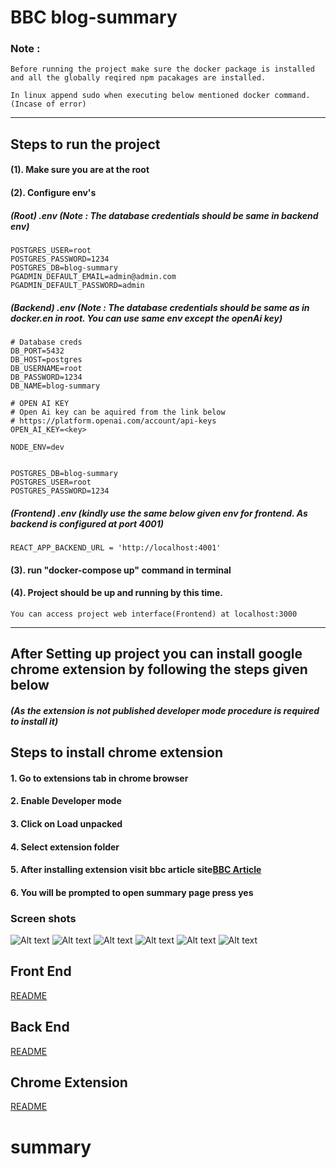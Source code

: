 # BBC blog-summary

### Note :

```
Before running the project make sure the docker package is installed and all the globally reqired npm pacakages are installed.

In linux append sudo when executing below mentioned docker command.(Incase of error)
```

---

## Steps to run the project

#### (1). Make sure you are at the root

#### (2). Configure env's

##### (Root) .env (Note : The database credentials should be same in backend env)

```
POSTGRES_USER=root
POSTGRES_PASSWORD=1234
POSTGRES_DB=blog-summary
PGADMIN_DEFAULT_EMAIL=admin@admin.com
PGADMIN_DEFAULT_PASSWORD=admin
```

##### (Backend) .env (Note : The database credentials should be same as in docker.en in root. You can use same env except the openAi key)

```
# Database creds
DB_PORT=5432
DB_HOST=postgres
DB_USERNAME=root
DB_PASSWORD=1234
DB_NAME=blog-summary

# OPEN AI KEY
# Open Ai key can be aquired from the link below
# https://platform.openai.com/account/api-keys
OPEN_AI_KEY=<key>

NODE_ENV=dev


POSTGRES_DB=blog-summary
POSTGRES_USER=root
POSTGRES_PASSWORD=1234
```

##### (Frontend) .env (kindly use the same below given env for frontend. As backend is configured at port 4001)

```
REACT_APP_BACKEND_URL = 'http://localhost:4001'
```

#### (3). run "docker-compose up" command in terminal

#### (4). Project should be up and running by this time.

```
You can access project web interface(Frontend) at localhost:3000
```

---

## After Setting up project you can install google chrome extension by following the steps given below

##### (As the extension is not published developer mode procedure is required to install it)

## Steps to install chrome extension

#### 1. Go to extensions tab in chrome browser

#### 2. Enable Developer mode

#### 3. Click on Load unpacked

#### 4. Select extension folder

#### 5. After installing extension visit bbc article site[BBC Article](https://www.bbc.com/news/world-europe-65606385)

#### 6. You will be prompted to open summary page press yes

### Screen shots

<img title="a title" alt="Alt text" src="./ss/1.png">

<img title="a title" alt="Alt text" src="./ss/2.png">

<img title="a title" alt="Alt text" src="./ss/3.png">

<img title="a title" alt="Alt text" src="./ss/6.png">

<img title="a title" alt="Alt text" src="./ss/4.png">

<img title="a title" alt="Alt text" src="./ss/5.png">

## Front End

[README](./blog-summary-frontend//README.MD)

## Back End

[README](./blog-summary-backend//README.md)

## Chrome Extension

[README](./chrome-extension//README.md)
# summary
